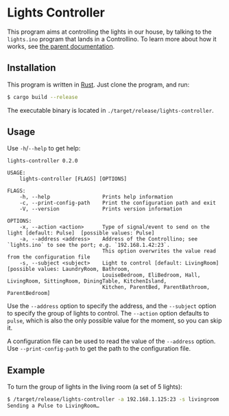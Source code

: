 # Lights Controller

This program aims at controlling the lights in our house, by talking
to the `lights.ino` program that lands in a Controllino. To learn more
about how it works, see [the parent documentation](../).

## Installation

This program is written in [Rust](https://www.rust-lang.org/). Just
clone the program, and run:

```sh
$ cargo build --release
```

The executable binary is located in
`./target/release/lights-controller`.

## Usage

Use `-h`/`--help` to get help:

```
lights-controller 0.2.0

USAGE:
    lights-controller [FLAGS] [OPTIONS]

FLAGS:
    -h, --help                 Prints help information
    -c, --print-config-path    Print the configuration path and exit
    -V, --version              Prints version information

OPTIONS:
    -x, --action <action>      Type of signal/event to send on the light [default: Pulse]  [possible values: Pulse]
    -a, --address <address>    Address of the Controllino; see `lights.ino` to see the port; e.g. `192.168.1.42:23`.
                               This option overwrites the value read from the configuration file
    -s, --subject <subject>    Light to control [default: LivingRoom]  [possible values: LaundryRoom, Bathroom,
                               LouiseBedroom, EliBedroom, Hall, LivingRoom, SittingRoom, DiningTable, KitchenIsland,
                               Kitchen, ParentBed, ParentBathroom, ParentBedroom]
```

Use the `--address` option to specify the address, and the `--subject`
option to specify the group of lights to control. The `--action`
option defaults to `pulse`, which is also the only possible value for
the moment, so you can skip it.

A configuration file can be used to read the value of the `--address`
option. Use `--print-config-path` to get the path to the configuration
file.

## Example

To turn the group of lights in the living room (a set of 5 lights):

```sh
$ /target/release/lights-controller -a 192.168.1.125:23 -s livingroom
Sending a Pulse to LivingRoom…
```
